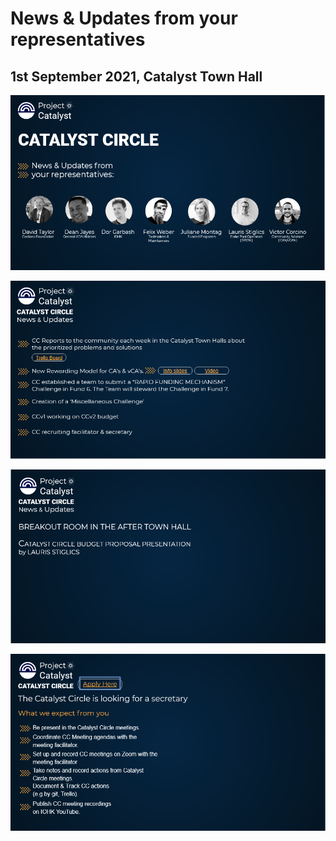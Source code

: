 # News & Updates from your representatives

## 1st September 2021, Catalyst Town Hall

![](../.gitbook/assets/2021-09-01-6-.png)

![](../.gitbook/assets/2021-09-01-7-.png)

![](../.gitbook/assets/2021-09-01-8-.png)

![](../.gitbook/assets/2021-09-01-5-.png)

